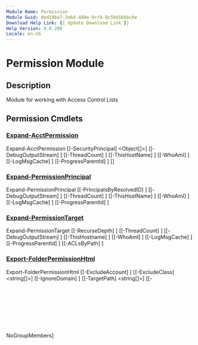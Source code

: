 ```yaml
---
Module Name: Permission
Module Guid: ded19ba7-2e6d-480e-9cf4-9c5bb56bbc0e
Download Help Link: {{ Update Download Link }}
Help Version: 0.0.200
Locale: en-US
---
```


# Permission Module
## Description
Module for working with Access Control Lists

## Permission Cmdlets
### [Expand-AcctPermission](Expand-AcctPermission.md)

Expand-AcctPermission [[-SecurityPrincipal] <Object[]>] [[-DebugOutputStream] <string>] [[-ThreadCount] <int>] [[-ThisHostName] <string>] [[-WhoAmI] <string>] [[-LogMsgCache] <hashtable>] [[-ProgressParentId] <int>] [<CommonParameters>]


### [Expand-PermissionPrincipal](Expand-PermissionPrincipal.md)

Expand-PermissionPrincipal [[-PrincipalsByResolvedID] <hashtable>] [[-DebugOutputStream] <string>] [[-ThreadCount] <int>] [[-ThisHostName] <string>] [[-WhoAmI] <string>] [[-LogMsgCache] <hashtable>] [[-ProgressParentId] <int>]


### [Expand-PermissionTarget](Expand-PermissionTarget.md)

Expand-PermissionTarget [[-RecurseDepth] <Object>] [[-ThreadCount] <ushort>] [[-DebugOutputStream] <string>] [[-ThisHostname] <string>] [[-WhoAmI] <string>] [[-LogMsgCache] <hashtable>] [[-ProgressParentId] <int>] [[-ACLsByPath] <hashtable>]


### [Export-FolderPermissionHtml](Export-FolderPermissionHtml.md)

Export-FolderPermissionHtml [[-ExcludeAccount] <Object>] [[-ExcludeClass] <string[]>] [[-IgnoreDomain] <Object>] [[-TargetPath] <string[]>] [[-NoGroupMembers] <Object>] [[-OutputDir] <Object>] [[-WhoAmI] <Object>] [[-ThisFqdn] <Object>] [[-StopWatch] <Object>] [[-Title] <Object>] [[-FolderPermissions] <Object>] [[-LogParams] <Object>] [[-ReportDescription] <Object>] [[-FolderTableHeader] <Object>] [[-ReportFileList] <Object>] [[-ReportFile] <Object>] [[-LogFileList] <Object>] [[-ReportInstanceId] <Object>] [[-Subfolders] <Object>] [[-ResolvedFolderTargets] <Object>] [[-ExpandedAccountPermissions] <Object>] [[-FormattedSecurityPrincipals] <Object>] [-NoJavaScript]


### [Export-RawPermissionCsv](Export-RawPermissionCsv.md)

Export-RawPermissionCsv [[-Permission] <Object[]>] [[-LiteralPath] <string>] [[-DebugOutputStream] <string>] [[-ThisHostname] <string>] [[-WhoAmI] <string>] [[-LogMsgCache] <hashtable>] [[-ProgressParentId] <int>]


### [Export-ResolvedPermissionCsv](Export-ResolvedPermissionCsv.md)

Export-ResolvedPermissionCsv [[-Permission] <Object[]>] [[-LiteralPath] <string>] [[-DebugOutputStream] <string>] [[-ThisHostname] <string>] [[-WhoAmI] <string>] [[-LogMsgCache] <hashtable>] [[-ProgressParentId] <int>]


### [Format-FolderPermission](Format-FolderPermission.md)

Format-FolderPermission [[-UserPermission] <Object>] [[-FileSystemRightsToIgnore] <string[]>] [[-ThisHostName] <string>] [[-WhoAmI] <string>] [[-LogMsgCache] <hashtable>] [[-ProgressParentId] <int>]


### [Format-TimeSpan](Format-TimeSpan.md)

Format-TimeSpan [[-TimeSpan] <timespan>] [[-UnitsToResolve] <string[]>]


### [Get-CachedCimInstance](Get-CachedCimInstance.md)

Get-CachedCimInstance [[-ComputerName] <string>] [[-ClassName] <string>] [[-Query] <string>] [[-CimCache] <hashtable>] [[-DebugOutputStream] <string>] [[-ThisHostName] <string>] [[-ThisFqdn] <string>] [[-WhoAmI] <string>] [[-LogMsgCache] <hashtable>]


### [Get-CachedCimSession](Get-CachedCimSession.md)

Get-CachedCimSession [[-ComputerName] <string>] [[-CimCache] <hashtable>] [[-DebugOutputStream] <string>] [[-ThisHostName] <string>] [[-ThisFqdn] <string>] [[-WhoAmI] <string>] [[-LogMsgCache] <hashtable>]


### [Get-FolderAccessList](Get-FolderAccessList.md)

Get-FolderAccessList [[-Folder] <Object>] [[-Subfolder] <Object>] [[-ThreadCount] <ushort>] [[-DebugOutputStream] <string>] [[-TodaysHostname] <string>] [[-WhoAmI] <string>] [[-LogMsgCache] <hashtable>] [[-OwnerCache] <ConcurrentDictionary[string,psobject]>] [[-ProgressParentId] <int>] [[-ACLsByPath] <hashtable>]


### [Get-FolderBlock](Get-FolderBlock.md)

Get-FolderBlock [[-FolderPermissions] <Object>]


### [Get-FolderColumnJson](Get-FolderColumnJson.md)

Get-FolderColumnJson [[-InputObject] <Object>] [[-PropNames] <string[]>]


### [Get-FolderPermissionsBlock](Get-FolderPermissionsBlock.md)

Get-FolderPermissionsBlock [[-FolderPermissions] <Object>] [[-ExcludeAccount] <string[]>] [[-ExcludeClass] <string[]>] [[-IgnoreDomain] <string[]>]


### [Get-FolderPermissionTableHeader](Get-FolderPermissionTableHeader.md)

Get-FolderPermissionTableHeader [[-ThisFolder] <Object>] [[-ShortestFolderPath] <string>]


### [Get-FolderTableHeader](Get-FolderTableHeader.md)

Get-FolderTableHeader [[-RecurseDepth] <Object>]


### [Get-HtmlBody](Get-HtmlBody.md)

Get-HtmlBody [[-FolderList] <Object>] [[-HtmlFolderPermissions] <Object>] [[-ReportFooter] <Object>] [[-HtmlFileList] <Object>] [[-LogDir] <Object>] [[-HtmlExclusions] <Object>]


### [Get-HtmlReportFooter](Get-HtmlReportFooter.md)

Get-HtmlReportFooter [[-StopWatch] <Stopwatch>] [[-WhoAmI] <string>] [[-ThisFqdn] <string>] [[-ItemCount] <ulong>] [[-TotalBytes] <ulong>] [[-ReportInstanceId] <string>] [[-PermissionCount] <ulong>] [[-PrincipalCount] <ulong>]


### [Get-Permission](Get-Permission.md)

Get-Permission [[-Folder] <Object>] [[-Subfolder] <Object>] [[-ThreadCount] <ushort>] [[-DebugOutputStream] <string>] [[-ThisHostname] <string>] [[-ThisFqdn] <string>] [[-WhoAmI] <string>] [[-CimCache] <hashtable>] [[-Win32AccountsBySID] <hashtable>] [[-Win32AccountsByCaption] <hashtable>] [[-DirectoryEntryCache] <hashtable>] [[-DomainsByNetbios] <hashtable>] [[-DomainsBySid] <hashtable>] [[-DomainsByFqdn] <hashtable>] [[-LogMsgCache] <hashtable>] [[-OwnerCache] <ConcurrentDictionary[string,psobject]>] [[-ProgressParentId] <int>] [[-KnownFqdn] <string[]>]


### [Get-PermissionPrincipal](Get-PermissionPrincipal.md)

Get-PermissionPrincipal [[-DebugOutputStream] <string>] [[-ThreadCount] <int>] [[-PrincipalsByResolvedID] <hashtable>] [[-ACEsByResolvedID] <hashtable>] [[-CimCache] <hashtable>] [[-DirectoryEntryCache] <hashtable>] [[-DomainsByNetbios] <hashtable>] [[-DomainsBySid] <hashtable>] [[-DomainsByFqdn] <hashtable>] [[-Win32AccountsByCaption] <hashtable>] [[-Win32AccountsBySID] <hashtable>] [[-ThisHostName] <string>] [[-ThisFqdn] <string>] [[-WhoAmI] <string>] [[-LogMsgCache] <hashtable>] [[-ProgressParentId] <int>] [[-CurrentDomain] <string>] [-NoGroupMembers]


### [Get-PrtgXmlSensorOutput](Get-PrtgXmlSensorOutput.md)

Get-PrtgXmlSensorOutput [[-NtfsIssues] <Object>]


### [Get-ReportDescription](Get-ReportDescription.md)

Get-ReportDescription [[-RecurseDepth] <Object>]


### [Get-TimeZoneName](Get-TimeZoneName.md)

Get-TimeZoneName [[-Time] <datetime>] [[-TimeZone] <ciminstance>]


### [Get-UniqueServerFqdn](Get-UniqueServerFqdn.md)

Get-UniqueServerFqdn [[-Known] <string[]>] [[-FilePath] <string[]>] [[-ThisFqdn] <string>] [[-ProgressParentId] <int>]


### [Group-Permission](Group-Permission.md)

Group-Permission [[-InputObject] <Object[]>] [[-Property] <string>]


### [Initialize-Cache](Initialize-Cache.md)

Initialize-Cache [[-Fqdn] <string[]>] [[-DebugOutputStream] <string>] [[-ThreadCount] <int>] [[-CimCache] <hashtable>] [[-Win32AccountsBySID] <hashtable>] [[-Win32AccountsByCaption] <hashtable>] [[-DirectoryEntryCache] <hashtable>] [[-DomainsByNetbios] <hashtable>] [[-DomainsBySid] <hashtable>] [[-DomainsByFqdn] <hashtable>] [[-ThisHostName] <string>] [[-ThisFqdn] <string>] [[-WhoAmI] <string>] [[-LogMsgCache] <hashtable>] [[-ProgressParentId] <int>] [<CommonParameters>]


### [Invoke-PermissionCommand](Invoke-PermissionCommand.md)

Invoke-PermissionCommand [[-Command] <string>]


### [Remove-CachedCimSession](Remove-CachedCimSession.md)

Remove-CachedCimSession [[-CimCache] <hashtable>]


### [Resolve-AccessList](Resolve-AccessList.md)

Resolve-AccessList [[-AccessList] <Object[]>] [[-DebugOutputStream] <string>] [[-ThreadCount] <int>] [[-CimCache] <hashtable>] [[-DirectoryEntryCache] <hashtable>] [[-DomainsByFqdn] <hashtable>] [[-DomainsByNetbios] <hashtable>] [[-DomainsBySid] <hashtable>] [[-Win32AccountsBySID] <hashtable>] [[-Win32AccountsByCaption] <hashtable>] [[-ThisHostName] <string>] [[-ThisFqdn] <string>] [[-WhoAmI] <string>] [[-LogMsgCache] <hashtable>] [[-ProgressParentId] <int>] [<CommonParameters>]


### [Resolve-Folder](Resolve-Folder.md)

Resolve-Folder [[-TargetPath] <string>] [[-CimCache] <hashtable>] [[-DebugOutputStream] <string>] [[-ThisHostname] <string>] [[-ThisFqdn] <string>] [[-WhoAmI] <string>] [[-LogMsgCache] <hashtable>]


### [Resolve-PermissionIdentity](Resolve-PermissionIdentity.md)

Resolve-PermissionIdentity [[-ACLsByPath] <hashtable>] [[-DebugOutputStream] <string>] [[-ThreadCount] <int>] [[-ACEsByGUID] <hashtable>] [[-AceGUIDsByResolvedID] <hashtable>] [[-AceGUIDsByPath] <hashtable>] [[-CimCache] <hashtable>] [[-DirectoryEntryCache] <hashtable>] [[-DomainsByFqdn] <hashtable>] [[-DomainsByNetbios] <hashtable>] [[-DomainsBySid] <hashtable>] [[-Win32AccountsByCaption] <hashtable>] [[-Win32AccountsBySID] <hashtable>] [[-ThisHostName] <string>] [[-ThisFqdn] <string>] [[-WhoAmI] <string>] [[-LogMsgCache] <hashtable>] [[-ProgressParentId] <int>]


### [Resolve-PermissionTarget](Resolve-PermissionTarget.md)

Resolve-PermissionTarget [[-TargetPath] <DirectoryInfo[]>] [[-CimCache] <hashtable>] [[-DebugOutputStream] <string>] [[-ThisHostname] <string>] [[-ThisFqdn] <string>] [[-WhoAmI] <string>] [[-LogMsgCache] <hashtable>] [[-ACLsByPath] <hashtable>] [<CommonParameters>]


### [Select-FolderPermissionTableProperty](Select-FolderPermissionTableProperty.md)

Select-FolderPermissionTableProperty [[-InputObject] <Object>] [[-IgnoreDomain] <Object>]


### [Select-FolderTableProperty](Select-FolderTableProperty.md)

Select-FolderTableProperty [[-InputObject] <Object>]


### [Select-UniquePrincipal](Select-UniquePrincipal.md)

Select-UniquePrincipal [[-PrincipalsByResolvedID] <hashtable>] [[-ExcludeAccount] <string[]>] [[-IgnoreDomain] <string[]>] [[-UniquePrincipal] <Object>] [[-UniquePrincipalsByResolvedID] <Object>]


### [Update-CaptionCapitalization](Update-CaptionCapitalization.md)

Update-CaptionCapitalization [[-ThisHostName] <string>] [[-Win32AccountsByCaption] <hashtable>]



